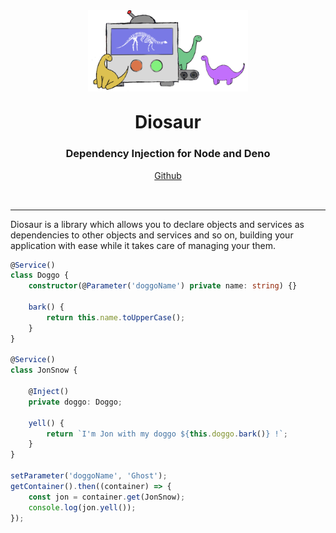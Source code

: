 <div style="display:flex;align-items:center;flex-direction:column;">
    <img src="./assets/diosaur-logo.png" style="max-width:16rem">
    <h1 style="margin:2rem 0 0 0">Diosaur</h1>
    <h3>Dependency Injection for Node and Deno</h3>
    <div style="display:flex;justify-content:center;margin-bottom:2rem">
        <a href="https://github.com/ovesco/diosaur">Github</a>
    </div>
</div>

<hr/>

Diosaur is a library which allows you to declare objects and services as
dependencies to other objects and services and so on, building your application
with ease while it takes care of managing your them.

```typescript
@Service()
class Doggo {
    constructor(@Parameter('doggoName') private name: string) {}

    bark() {
        return this.name.toUpperCase();
    }
}

@Service()
class JonSnow {

    @Inject()
    private doggo: Doggo;

    yell() {
        return `I'm Jon with my doggo ${this.doggo.bark()} !`;
    }
}

setParameter('doggoName', 'Ghost');
getContainer().then((container) => {
    const jon = container.get(JonSnow);
    console.log(jon.yell());
});
```